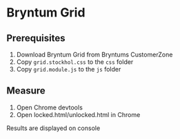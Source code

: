 # Bryntum Grid

## Prerequisites

1. Download Bryntum Grid from Bryntums CustomerZone
2. Copy `grid.stockhol.css` to the `css` folder
3. Copy `grid.module.js` to the `js` folder

## Measure

1. Open Chrome devtools
2. Open locked.html/unlocked.html in Chrome

Results are displayed on console
